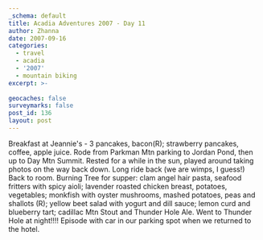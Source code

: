 ```yaml
---
_schema: default
title: Acadia Adventures 2007 - Day 11
author: Zhanna
date: 2007-09-16
categories:
  - travel
  - acadia
  - '2007'
  - mountain biking
excerpt: >- 
  
geocaches: false
surveymarks: false
post_id: 136
layout: post
---
```


Breakfast at Jeannie's - 3 pancakes, bacon(R); strawberry pancakes, coffee, apple juice.  Rode from Parkman Mtn parking to Jordan Pond, then up to Day Mtn Summit.  Rested for a while in the sun, played around taking photos on the way back down.  Long ride back (we are wimps, I guess!) Back to room.  Burning Tree for supper: clam angel hair pasta, seafood fritters with spicy aioli; lavender roasted chicken breast, potatoes, vegetables; monkfish with oyster mushrooms, mashed potatoes,  peas and shallots (R); yellow beet salad with yogurt and dill sauce; lemon curd and blueberry tart; cadillac Mtn Stout and Thunder Hole Ale.  Went to Thunder Hole at night!!!! Episode with car in our parking spot when we returned to the hotel.

